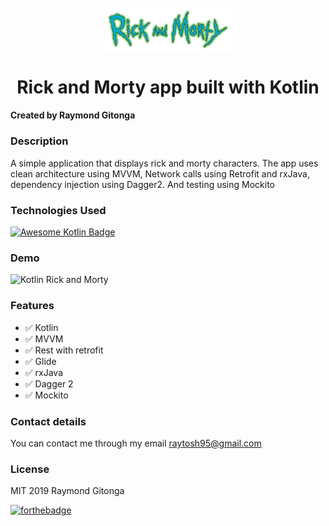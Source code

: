 <h1 align="center">
<br>
  <img src="demo/ricklogo.png" width="200" alt="Kotlin Rick and Morty">
<br>
<br>
Rick and Morty app built with Kotlin
</h1>


#### Created by Raymond Gitonga

### Description
A simple application that displays rick and morty characters. The app uses clean architecture
using MVVM, Network calls using Retrofit and rxJava, dependency injection using Dagger2. And testing using 
Mockito

### Technologies Used
[![Awesome Kotlin Badge](https://kotlin.link/awesome-kotlin.svg)](https://github.com/KotlinBy/awesome-kotlin)

### Demo

  <img src="demo/tosh.gif" width="400" height="600"  alt="Kotlin Rick and Morty">




### Features
- :white_check_mark: Kotlin
- :white_check_mark: MVVM
- :white_check_mark: Rest with retrofit
- :white_check_mark: Glide
- :white_check_mark: rxJava
- :white_check_mark: Dagger 2 
- :white_check_mark: Mockito

### Contact details
You can contact me through my email raytosh95@gmail.com

### License
MIT 2019 Raymond Gitonga

[![forthebadge](https://forthebadge.com/images/badges/powered-by-water.svg)](https://forthebadge.com)